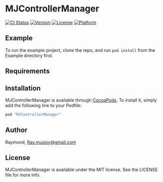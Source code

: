 # MJControllerManager

[![CI Status](http://img.shields.io/travis/Raymond/MJControllerManager.svg?style=flat)](https://travis-ci.org/Raymond/MJControllerManager)
[![Version](https://img.shields.io/cocoapods/v/MJControllerManager.svg?style=flat)](http://cocoapods.org/pods/MJControllerManager)
[![License](https://img.shields.io/cocoapods/l/MJControllerManager.svg?style=flat)](http://cocoapods.org/pods/MJControllerManager)
[![Platform](https://img.shields.io/cocoapods/p/MJControllerManager.svg?style=flat)](http://cocoapods.org/pods/MJControllerManager)

## Example

To run the example project, clone the repo, and run `pod install` from the Example directory first.

## Requirements

## Installation

MJControllerManager is available through [CocoaPods](http://cocoapods.org). To install
it, simply add the following line to your Podfile:

```ruby
pod "MJControllerManager"
```

## Author

Raymond, Ray.musjoy@gmail.com

## License

MJControllerManager is available under the MIT license. See the LICENSE file for more info.
